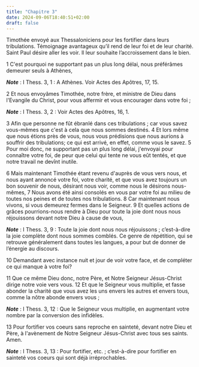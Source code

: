 ```yaml
---
title: "Chapitre 3"
date: 2024-09-06T18:40:51+02:00
draft: false
---
```



Timothée envoyé aux Thessaloniciens pour les fortifier dans leurs tribulations.
Témoignage avantageux qu’il rend de leur foi et de leur charité.
Saint Paul désire aller les voir.
Il leur souhaite l’accroissement dans le bien.


1 C'est pourquoi ne supportant pas un plus long délai, nous préférâmes demeurer seuls à Athènes,

***Note*** :  I Thess. 3, 1 : A Athènes. Voir Actes des Apôtres, 17, 15.

2 Et nous envoyâmes Timothée, notre frère, et ministre de Dieu dans l'Evangile du Christ, pour vous affermir et vous encourager dans votre foi ;

***Note*** :  I Thess. 3, 2 : Voir Actes des Apôtres, 16, 1.

3 Afin que personne ne fût ébranlé dans ces tribulations ; car vous savez vous-mêmes que c'est à cela que nous sommes destinés. 4 Et lors même que nous étions près de vous, nous vous prédisions que nous aurions à souffrir des tribulations; ce qui est arrivé, en effet, comme vous le savez. 5 Pour moi donc, ne supportant pas un plus long délai, j'envoyai pour connaître votre foi, de peur que celui qui tente ne vous eût tentés, et que notre travail ne devînt inutile.


6 Mais maintenant Timothée étant revenu d'auprès de vous vers nous, et nous ayant annoncé votre foi, votre charité, et que vous avez toujours un bon souvenir de nous, désirant nous voir, comme nous le désirons nous-mêmes, 7 Nous avons été ainsi consolés en vous par votre foi au milieu de toutes nos peines et de toutes nos tribulations. 8 Car maintenant nous vivons, si vous demeurez fermes dans le Seigneur. 9 Et quelles actions de grâces pourrions-nous rendre à Dieu pour toute la joie dont nous nous réjouissons devant notre Dieu à cause de vous,

***Note*** :  I Thess. 3, 9 : Toute la joie dont nous nous réjouissons ; c’est-à-dire la joie complète dont nous sommes comblés. Ce genre de répétition, qui se retrouve généralement dans toutes les langues, a pour but de donner de l’énergie au discours.

10 Demandant avec instance nuit et jour de voir votre face, et de compléter ce qui manque à votre foi?


11 Que ce même Dieu donc, notre Père, et Notre Seigneur Jésus-Christ dirige notre voie vers vous. 12 Et que le Seigneur vous multiplie, et fasse abonder la charité que vous avez les uns envers les autres et envers tous, comme la nôtre abonde envers vous ;

***Note*** :  I Thess. 3, 12 : Que le Seigneur vous multiplie, en augmentant votre nombre par la conversion des infidèles.

13 Pour fortifier vos coeurs sans reproche en sainteté, devant notre Dieu et Père, à l'avènement de Notre Seigneur Jésus-Christ avec tous ses saints. Amen.

***Note*** :  I Thess. 3, 13 : Pour fortifier, etc. ; c’est-à-dire pour fortifier en sainteté vos coeurs qui sont déjà irréprochables.

